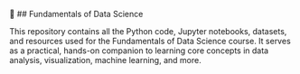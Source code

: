 📂 ## Fundamentals of Data Science

This repository contains all the Python code, Jupyter notebooks, datasets, and resources used for the Fundamentals of Data Science course. It serves as a practical, hands-on companion to learning core concepts in data analysis, visualization, machine learning, and more.
